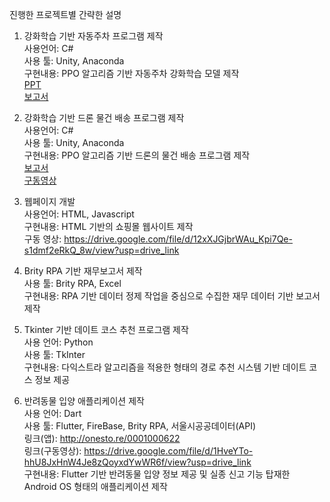 진행한 프로젝트별 간략한 설명

1. 강화학습 기반 자동주차 프로그램 제작<br>
사용언어: C#<br>
사용 툴: Unity, Anaconda<br>
구현내용: PPO 알고리즘 기반 자동주차 강화학습 모델 제작<br>
<a href=https://github.com/bumkimm/portfolio/blob/main/1.%20%EA%B0%95%ED%99%94%20%ED%95%99%EC%8A%B5%20%EA%B8%B0%EB%B0%98%20%EC%9E%90%EB%8F%99%20%EC%A3%BC%EC%B0%A8%20%ED%94%84%EB%A1%9C%EA%B7%B8%EB%9E%A8%20%EC%A0%9C%EC%9E%91.pdf>PPT</a><br>
<a href=https://github.com/bumkimm/portfolio/blob/main/Unity%20%EC%9E%90%EB%8F%99%EC%A3%BC%EC%B0%A8.pdf>보고서</a>

3. 강화학습 기반 드론 물건 배송 프로그램 제작<br>
사용언어: C#<br>
사용 툴: Unity, Anaconda<br>
구현내용: PPO 알고리즘 기반 드론의 물건 배송 프로그램 제작<br>
<a href=https://github.com/bumkimm/portfolio/blob/main/Unity%20Drone%20Delivery.pdf>보고서</a><br>
[구동영상](https://drive.google.com/file/d/1ITXpDM-npArzOeZQVAE65ejhW40isow8/view?usp=drive_link)

4. 웹페이지 개발<br>
사용언어: HTML, Javascript<br>
구현내용: HTML 기반의 쇼핑몰 웹사이트 제작<br>
구동 영상: https://drive.google.com/file/d/12xXJGjbrWAu_Kpi7Qe-s1dmf2eRkQ_8w/view?usp=drive_link

5. Brity RPA 기반 재무보고서 제작<br>
사용 툴: Brity RPA, Excel<br>
구현내용: RPA 기반 데이터 정제 작업을 중심으로 수집한 재무 데이터 기반 보고서 제작<br>

6. Tkinter 기반 데이트 코스 추천 프로그램 제작<br>
사용 언어: Python<br>
사용 툴: TkInter<br>
구현내용: 다익스트라 알고리즘을 적용한 형태의 경로 추천 시스템 기반 데이트 코스 정보 제공<br>

7. 반려동물 입양 애플리케이션 제작<br>
사용 언어: Dart<br>
사용 툴: Flutter, FireBase, Brity RPA, 서울시공공데이터(API)<br>
링크(앱): http://onesto.re/0001000622 <br>
링크(구동영상): https://drive.google.com/file/d/1HveYTo-hhU8JxHnW4Je8zQoyxdYwWR6f/view?usp=drive_link <br>
구현내용: Flutter 기반 반려동물 입양 정보 제공 및 실종 신고 기능 탑재한 Android OS 형태의 애플리케이션 제작

